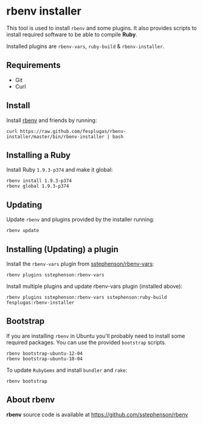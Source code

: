 rbenv installer
===============

This tool is used to install `rbenv` and some plugins. It also provides 
scripts to install required software to be able to compile **Ruby**.

Installed plugins are `rbenv-vars`, `ruby-build` & `rbenv-installer`.


Requirements
------------

- Git
- Curl


Install
-------

Install [rbenv] and friends by running:

    curl https://raw.github.com/fesplugas/rbenv-installer/master/bin/rbenv-installer | bash


Installing a Ruby
-----------------

Install Ruby `1.9.3-p374` and make it global:

    rbenv install 1.9.3-p374
    rbenv global 1.9.3-p374


Updating 
--------

Update `rbenv` and plugins provided by the installer running:

    rbenv update

Installing (Updating) a plugin
------------------------------

Install the `rbenv-vars` plugin from [sstephenson/rbenv-vars](https://github.com/sstephenson/rbenv-vars):

    rbenv plugins sstephenson:rbenv-vars

Install multiple plugins and update rbenv-vars plugin (installed above):

    rbenv plugins sstephenson:rbenv-vars sstephenson:ruby-build fesplugas:rbenv-installer

Bootstrap
---------

If you are installing `rbenv` in Ubuntu you'll probably need to install
some required packages. You can use the provided `bootstrap` scripts.

    rbenv bootstrap-ubuntu-12-04
    rbenv bootstrap-ubuntu-10-04

To update `RubyGems` and install `bundler` and `rake`:

    rbenv bootstrap


About rbenv
-----------

**rbenv** source code is available at <https://github.com/sstephenson/rbenv>

[rbenv]: https://github.com/sstephenson/rbenv
